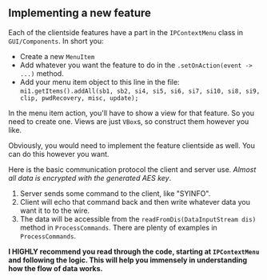 ## Implementing a new feature

Each of the clientside features have a part in the `IPContextMenu` class in `GUI/Components`.
In short you:
* Create a new `MenuItem`
* Add whatever you want the feature to do in the `.setOnAction(event -> ...)` method.
* Add your menu item object to this line in the file: `mi1.getItems().addAll(sb1, sb2, si4, si5, si6, si7, si10, si8, si9, clip, pwdRecovery, misc, update);`

In the menu item action, you'll have to show a view for that feature. So you need to create one. Views are just `VBox`s, so construct them however you like.

Obviously, you would need to implement the feature clientside as well. You can do this however you want.

Here is the basic communication protocol the client and server use. *Almost all data is encrypted with the generated AES key*.

1. Server sends some command to the client, like "SYINFO".
2. Client will echo that command back and then write whatever data you want it to to the wire.
3. The data will be accessible from the `readFromDis(DataInputStream dis)` method in `ProcessCommands`.
There are plenty of examples in `ProcessCommands`.

**I HIGHLY recommend you read through the code, starting at `IPContextMenu` and following the logic.
This will help you immensely in understanding how the flow of data works.**
